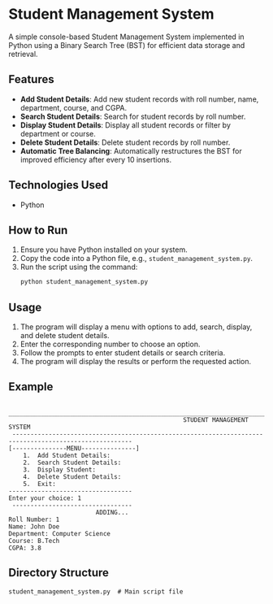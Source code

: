 # Student Management System

A simple console-based Student Management System implemented in Python using a Binary Search Tree (BST) for efficient data storage and retrieval.

## Features

- **Add Student Details**: Add new student records with roll number, name, department, course, and CGPA.
- **Search Student Details**: Search for student records by roll number.
- **Display Student Details**: Display all student records or filter by department or course.
- **Delete Student Details**: Delete student records by roll number.
- **Automatic Tree Balancing**: Automatically restructures the BST for improved efficiency after every 10 insertions.

## Technologies Used

- Python

## How to Run

1. Ensure you have Python installed on your system.
2. Copy the code into a Python file, e.g., `student_management_system.py`.
3. Run the script using the command:
   ```bash
   python student_management_system.py
   ```

## Usage

1. The program will display a menu with options to add, search, display, and delete student details.
2. Enter the corresponding number to choose an option.
3. Follow the prompts to enter student details or search criteria.
4. The program will display the results or perform the requested action.

## Example

```
 _______________________________________________________________________________________________________
                                                STUDENT MANAGEMENT SYSTEM
 -------------------------------------------------------------------------------------------------------
[---------------MENU---------------]
    1.  Add Student Details:
    2.  Search Student Details:
    3.  Display Student:
    4.  Delete Student Details:
    5.  Exit:
----------------------------------
Enter your choice: 1
 ---------------------------------
                        ADDING...
Roll Number: 1
Name: John Doe
Department: Computer Science
Course: B.Tech
CGPA: 3.8
```

## Directory Structure

```
student_management_system.py  # Main script file
```
